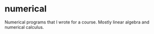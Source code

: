 numerical
=========

Numerical programs that I wrote for a course. Mostly linear algebra and numerical calculus.


